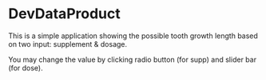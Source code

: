 # DevDataProduct
This is a simple application showing the possible tooth growth length based on two input: supplement & dosage.

You may change the value by clicking radio button (for supp) and slider bar (for dose).
